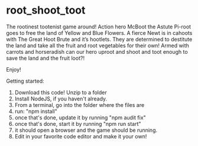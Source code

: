 # root_shoot_toot

The rootinest tootenist game around! Action hero McBoot the Astute Pi-root goes to free the land of Yellow and Blue Flowers. A fierce Newt is in cahoots with The Great Hoot Brute and it’s hootlets. They are determined to destitute the land and take all the fruit and root vegetables for their own! Armed with carrots and horseradish can our hero uproot and shoot and toot enough to save the land and the fruit loot?! 

Enjoy!



Getting started:
1. Download this code!  Unzip to a folder
2. Install NodeJS, if you haven't already.
3. From a terminal, go into the folder where the files are
4. run: "npm install"
5. once that's done, update it by running "npm audit fix"
6. once that's done, start it by running "npm run start"
7. it should open a browser and the game should be running.
8. Edit in your favorite code editor and make it your own!
